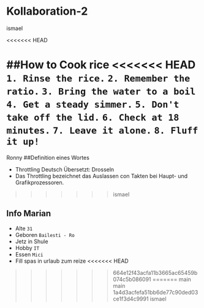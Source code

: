 # Kollaboration-2
ismael

<<<<<<< HEAD

##How to Cook rice
<<<<<<< HEAD
`1. Rinse the rice.`
`2. Remember the ratio.`
`3. Bring the water to a boil`
`4. Get a steady simmer.`
`5. Don't take off the lid.`
`6. Check at 18 minutes.`
`7. Leave it alone.`
`8. Fluff it up!`
=======


Ronny
##Definition eines Wortes
- Throttling Deutsch Übersetzt: Drosseln
- Das Throttling bezeichnet das Auslassen con Takten bei Haupt- und Grafikprozessoren.
>>>>>>> ismael

## Info Marian
- Alte `31`
- Geboren `Bailesti - Ro`
- Jetz in Shule 
- Hobby `IT`
- Essen `Mici`
- Fill spas in urlaub zum reize
<<<<<<< HEAD
>>>>>>> 664e12f43acfa11b3665ac65459b074c5b086091
=======
main
main
>>>>>>> 1a4d3acfefa51bb6de77c90ded03ce1f3d4c9991
>>>>>>> ismael
